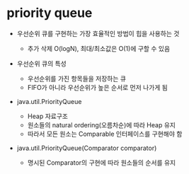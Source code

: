 # priority queue



- 우선순위 큐를 구현하는 가장 효율적인 방법이 힙을 사용하는 것
  - 추가 삭제 O(logN), 최대/최소값은 O(1)에 구할 수 있음



- 우선순위 큐의 특성
  - 우선순위를 가진 항목들을 저장하는 큐
  - FIFO가 아니라 우선순위가 높은 순서로 먼저 나가게 됨



- java.util.PriorityQueue
  - Heap 자료구조
  - 원소들의 natural ordering(오름차순)에 따라 Heap 유지
  - 따라서 모든 원소는 Comparable 인터페이스를 구현해야 함
- java.util.PriorityQueue(Comparator comparator)
  - 명시된 Comparator의 구현에 따라 원소들의 순서를 유지



